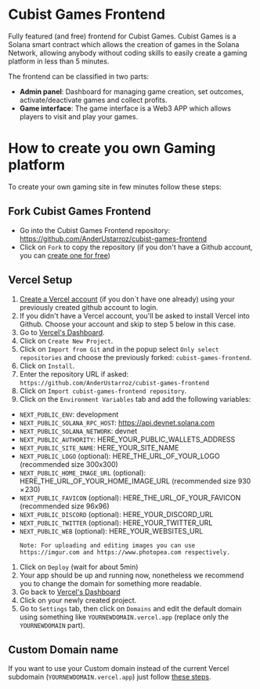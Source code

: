 # Cubist Games Frontend

Fully featured (and free) frontend for Cubist Games. Cubist Games is a Solana smart contract which
allows the creation of games in the Solana Network, allowing anybody without coding skills to easily create a gaming platform in less than 5 minutes.

The frontend can be classified in two parts:

- **Admin panel**: Dashboard for managing game creation, set outcomes, activate/deactivate games and collect profits.
- **Game interface**: The game interface is a Web3 APP which allows players to visit and play your games.

# How to create you own Gaming platform

To create your own gaming site in few minutes follow these steps:

## Fork Cubist Games Frontend

- Go into the Cubist Games Frontend repository: https://github.com/AnderUstarroz/cubist-games-frontend
- Click on `Fork` to copy the repository (if you don't have a Github account, you can [create one for free](https://github.com/signup))

## Vercel Setup

1. [Create a Vercel account](https://vercel.com/signup) (if you don´t have one already) using your previously created github account to login.
2. If you didn't have a Vercel account, you'll be asked to install Vercel into Github. Choose your account and skip to step 5 below in this case.
3. Go to [Vercel's Dashboard](https://vercel.com/dashboard).
4. Click on `Create New Project`.
5. Click on `Import from Git` and in the popup select `Only select repositories` and choose the previously forked: `cubist-games-frontend`.
6. Click on `Install`.
7. Enter the repository URL if asked: `https://github.com/AnderUstarroz/cubist-games-frontend`
8. Click on `Import cubist-games-frontend repository`.
9. Click on the `Environment Variables` tab and add the following variables:

- `NEXT_PUBLIC_ENV`: development
- `NEXT_PUBLIC_SOLANA_RPC_HOST`: https://api.devnet.solana.com
- `NEXT_PUBLIC_SOLANA_NETWORK`: devnet
- `NEXT_PUBLIC_AUTHORITY`: HERE_YOUR_PUBLIC_WALLETS_ADDRESS
- `NEXT_PUBLIC_SITE_NAME`: HERE_YOUR_SITE_NAME
- `NEXT_PUBLIC_LOGO` (optional): HERE_THE_URL_OF_YOUR_LOGO (recommended size 300x300)
- `NEXT_PUBLIC_HOME_IMAGE_URL` (optional): HERE_THE_URL_OF_YOUR_HOME_IMAGE_URL (recommended size 930 × 230)
- `NEXT_PUBLIC_FAVICON` (optional): HERE_THE_URL_OF_YOUR_FAVICON (recommended size 96x96)
- `NEXT_PUBLIC_DISCORD` (optional): HERE_YOUR_DISCORD_URL
- `NEXT_PUBLIC_TWITTER` (optional): HERE_YOUR_TWITTER_URL
- `NEXT_PUBLIC_WEB` (optional): HERE_YOUR_WEBSITES_URL
  ```
  Note: For uploading and editing images you can use https://imgur.com and https://www.photopea.com respectively.
  ```

1.  Click on `Deploy` (wait for about 5min)
2.  Your app should be up and running now, nonetheless we recommend you to change the domain for something more readable.
3.  Go back to [Vercel's Dashboard](https://vercel.com/dashboard)
4.  Click on your newly created project.
5.  Go to `Settings` tab, then click on `Domains` and edit the default domain using something like `YOURNEWDOMAIN.vercel.app` (replace only the `YOURNEWDOMAIN` part).

## Custom Domain name

If you want to use your Custom domain instead of the current Vercel subdomain (`YOURNEWDOMAIN.vercel.app`) just follow [these steps](https://vercel.com/docs/concepts/projects/domains/add-a-domain).
